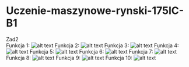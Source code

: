 # Uczenie-maszynowe-rynski-175IC-B1
Zad2<br/>
Funkcja 1:
![alt text](https://github.com/RyniekSzkola/Uczenie-maszynowe-rynski-175IC-B1/blob/main/Zad2/photos/1.png)
Funkcja 2:
![alt text](https://github.com/RyniekSzkola/Uczenie-maszynowe-rynski-175IC-B1/blob/main/Zad2/photos/2.png?raw=true)
Funkcja 3:
![alt text](https://github.com/RyniekSzkola/Uczenie-maszynowe-rynski-175IC-B1/blob/main/Zad2/photos/3.png?raw=true)
Funkcja 4:
![alt text](https://github.com/RyniekSzkola/Uczenie-maszynowe-rynski-175IC-B1/blob/main/Zad2/photos/4.png?raw=true)
Funkcja 5:
![alt text](https://github.com/RyniekSzkola/Uczenie-maszynowe-rynski-175IC-B1/blob/main/Zad2/photos/5.png?raw=true)
Funkcja 6:
![alt text](https://github.com/RyniekSzkola/Uczenie-maszynowe-rynski-175IC-B1/blob/main/Zad2/photos/6.png?raw=true)
Funkcja 7:
![alt text](https://github.com/RyniekSzkola/Uczenie-maszynowe-rynski-175IC-B1/blob/main/Zad2/photos/7.png?raw=true)
Funkcja 8:
![alt text](https://github.com/RyniekSzkola/Uczenie-maszynowe-rynski-175IC-B1/blob/main/Zad2/photos/8.png?raw=true)
Funkcja 9:
![alt text](https://github.com/RyniekSzkola/Uczenie-maszynowe-rynski-175IC-B1/blob/main/Zad2/photos/9.png?raw=true)
Funkcja 10:
![alt text](https://github.com/RyniekSzkola/Uczenie-maszynowe-rynski-175IC-B1/blob/main/Zad2/photos/10.png?raw=true)
